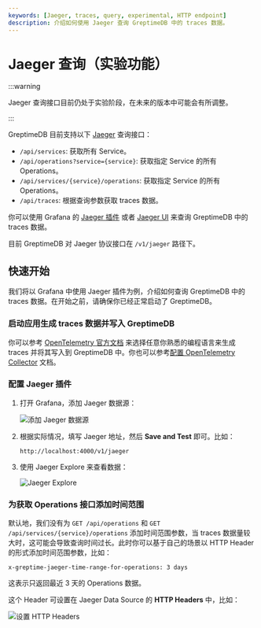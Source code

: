 ```yaml
---
keywords: [Jaeger, traces, query, experimental, HTTP endpoint]
description: 介绍如何使用 Jaeger 查询 GreptimeDB 中的 traces 数据。
---
```


# Jaeger 查询（实验功能）

:::warning

Jaeger 查询接口目前仍处于实验阶段，在未来的版本中可能会有所调整。

:::

GreptimeDB 目前支持以下 [Jaeger](https://www.jaegertracing.io/) 查询接口：

- `/api/services`: 获取所有 Service。
- `/api/operations?service={service}`: 获取指定 Service 的所有 Operations。
- `/api/services/{service}/operations`: 获取指定 Service 的所有 Operations。
- `/api/traces`: 根据查询参数获取 traces 数据。

你可以使用 Grafana 的 [Jaeger 插件](https://grafana.com/docs/grafana/latest/datasources/jaeger/) 或者 [Jaeger UI](https://github.com/jaegertracing/jaeger-ui) 来查询 GreptimeDB 中的 traces 数据。

目前 GreptimeDB 对 Jaeger 协议接口在 `/v1/jaeger` 路径下。

## 快速开始

我们将以 Grafana 中使用 Jaeger 插件为例，介绍如何查询 GreptimeDB 中的 traces 数据。在开始之前，请确保你已经正常启动了 GreptimeDB。

### 启动应用生成 traces 数据并写入 GreptimeDB

你可以参考 [OpenTelemetry 官方文档](https://opentelemetry.io/docs/languages/) 来选择任意你熟悉的编程语言来生成 traces 并将其写入到 GreptimeDB 中。你也可以参考[配置 OpenTelemetry Collector](/user-guide/trace/read-write.md#opentelemetry-collector) 文档。

### 配置 Jaeger 插件

1. 打开 Grafana，添加 Jaeger 数据源：

   ![添加 Jaeger 数据源](/add-jaeger-data-source.jpg)

2. 根据实际情况，填写 Jaeger 地址，然后 **Save and Test** 即可。比如：

   ```
   http://localhost:4000/v1/jaeger
   ```

3. 使用 Jaeger Explore 来查看数据：

   ![Jaeger Explore](/jaeger-explore.png)

### 为获取 Operations 接口添加时间范围

默认地，我们没有为 `GET /api/operations` 和 `GET /api/services/{service}/operations` 添加时间范围参数，当 traces 数据量较大时，这可能会导致查询时间过长。此时你可以基于自己的场景以 HTTP Header 的形式添加时间范围参数，比如：

```
x-greptime-jaeger-time-range-for-operations: 3 days
```

这表示只返回最近 3 天的 Operations 数据。

这个 Header 可设置在 Jaeger Data Source 的 **HTTP Headers** 中，比如：

![设置 HTTP Headers](/jaeger-http-header-for-time-range.jpg)
